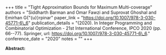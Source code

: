 +++
title = "Tight Approximation Bounds for Maximum Multi-coverage"
authors = "Siddharth Barman and Omar Fawzi and Suprovat Ghoshal and Emirhan G{\"{u}}rpinar"
paper_link = "https://doi.org/10.1007/978-3-030-45771-6\_6"
publication_details = "(2020). In Integer Programming and Combinatorial Optimization - 21st International Conference,  IPCO 2020 (pp. 66--77). Springer, url: <a href='https://doi.org/10.1007/978-3-030-45771-6\_6' target='_blank'>https://doi.org/10.1007/978-3-030-45771-6\_6</a>."
conference_date = "2020"
notes = ""
+++

<b>Abstract:</b>
